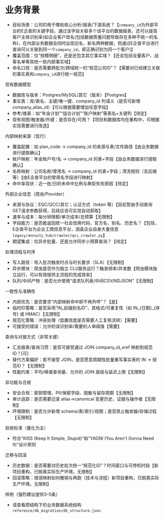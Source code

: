 
# 业务背景

- 目标场景：公司ID用于哪些核心分析/报表/下游系统？【`company_id`为外部平台的E企查的关键字段，通过该字段关联多个该平台的数据报表，还可以提高客户主体识别率(如企业客户改名(包括数据质量问题导致存在多种不统一的名称)，在内部业务数据会同时出现旧名、新名两种数据，但通过E企查平台进行查询可以关联到同一个`company_id`，即正确识别为同一个客户)】
- 覆盖范围：仅“规模明细”，还是还包含其它事实域？【还会包括全量客户、战客名单等其他一些内部事实域】
- 命名口径：是否需要跨批次/跨域统一的“规范公司ID”？【需要对已经建立关联的事实表和`company_id`进行统一规范】

现有数据模型

- 数据库与版本：Postgres/MySQL/其它（版本）【Postgres】
- 事实表：库/表名、主键/唯一键、company_id 列语义（是否可新增 company_alias_id）【可以根据需要增加任意字段】
- 参考/维表：如“年金计划”“组合计划”“账户映射”等表名+关键列【待定】
- 现有视图/触发器/外键：是否存在/可用？【项目和数据库均在重构中，可根据实现需要进行改造】

内部映射来源（现行）

- 覆盖配置：如 plan_code -> company_id 的来源与表/文件路径【由业务数据进行提取确认】
- 账户映射：年金账户号/名 -> company_id 的表+字段【由业务数据进行提取确认】
- 名称映射：公司名称/曾用名 -> company_id 的表+字段；清洗规则（去后缀等）【由E企查平台的曾用名字段进行映射】
- 命中率现状：近一批/日的未命中比例与典型失败原因【待定】

外部企业信息（爬虫/Provider）

- 来源与协议：EQC/QCC/其它；认证方式（token 等）【目前暂由手动查询GET请求参数获得，后续应该可实现自动获取】
- 速率与成本：每分钟限额/单次成本/总预算【无限制】
- 字段能力：是否能返回统一社会信用代码、官方名、别名、历史名？【包括，E企查平台为企业工商信息平台，涵盖企业自身大量信息`legacy/annuity_hub/crawler/qcc_crawler.py`】
- 期望集成：仅异步批量、还是允许同步小预算查询？【待定】

处理流程与时序

- 写入路径：导入批次触发时点与时长要求（SLA）【无限制】
- 异步模块：爬虫是否作为独立 CLI/服务运行？触发频率/并发数【爬虫模块独立运行，可以有效提供主流程的完成效率】
- 队列/中间产物：是否允许使用“请求队列表/中间CSV/NDJSON”【无限制】

一致性与准确性

- 内部优先：是否要求“内部映射命中即不再外呼”？【是】
- 临时ID策略：是否采用“IN_前缀别名ID”，其格式/可重复性（如 IN_{日期}_{序号} 或 HMAC）【无限制】
- 规范化策略：冲突处理（低置信度是否需要人工复核流转）【需要】
- 可接受的错误：允许的误识别率/需要的人审阈值【需要】

查询与对接方式（非常关键）

- 汇总报表/查询习惯：是否可接受通过 JOIN company_id_xref 映射到规范ID？[可]
- 替代方案偏好：若不接受 JOIN，是否愿意周期性批量重写事实表的 IN → 规范ID？【无限制】
- 性能约束：平均/峰值查询量、允许的 JOIN 层级与延迟上限【无限制】

非功能与合规

- 安全合规：密钥管理、PII/保密字段、脱敏与留存周期【无限制】
- 审计追踪：是否需要记录 alias→canonical 变更历史、证据与操作者【无限制】
- 环境限制：是否允许新增 schema/表/索引/视图；是否禁止触发器/存储过程【无限制】

验收标准（量化为主）

- 符合"KISS (Keep It Simple, Stupid)"和"YAGNI (You Aren't Gonna Need It)"设计原则

迁移与回滚

- 历史数据：是否需要对历史批次统一“规范化ID”？时间窗口与可停机时段【新项目重构，已脱离实际生产环境，无限制】
- 回滚策略：错误映射如何撤销与再跑（技术与流程）新项目重构，已脱离实际生产环境，无限制】

样例（强烈建议提供3–5条）

- 请查看原结构下的业务数据系统结构`reference/db_migration/db_structure.json`
